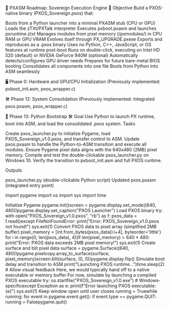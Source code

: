 🧭 PXASM Roadmap: Sovereign Execution Engine
🎯 Objective
Build a PXOS-native binary (PXOS_Sovereign.pxos) that:

Boots from a Python launcher into a minimal PXASM stub (CPU or GPU)
Loads the zTXt/PXTalk interpreter
Executes pxboot.pxasm and launches pxruntime.ztxt
Manages modules from pixel memory (/pxmodules/) in CPU RAM or GPU VRAM
Evolves itself through PX_UPGRADE.pxexe
Exports and reproduces as a .pxos binary
Uses no Python, C++, JavaScript, or OS features at runtime post-boot
Runs on double-click, executing on Intel HD 520 (default) or NVIDIA GeForce 940M (optional)
Automatically detects/configures GPU driver needs
Prepares for future bare-metal BIOS booting
Consolidates all components into one file
Boots from Python into ASM seamlessly


🖥️ Phase 0: Hardware and GPU/CPU Initialization
(Previously implemented: pxboot_init.asm, pxos_wrapper.c)

🛠️ Phase 12: System Consolidation
(Previously implemented: Integrated pxos.pxasm, pxos_wrapper.c)

🚀 Phase 13: Python Bootstrap
🛠 Goal
Use Python to launch PX runtime, boot into ASM, and load the consolidated .pxos system.
Tasks

 Create pxos_launcher.py to initialize Pygame, load PXOS_Sovereign_v1.0.pxos, and transfer control to ASM.
 Update pxos.pxasm to handle the Python-to-ASM transition and execute all modules.
 Ensure Pygame pixel data aligns with the 640x480 (2MB) pixel memory.
 Compile and test the double-clickable pxos_launcher.py on Windows 10.
 Verify the transition to pxboot_init.asm and full PXOS runtime.

Outputs

pxos_launcher.py (double-clickable Python script)
Updated pxos.pxasm (integrated entry point)


import pygame
import os
import sys
import time

Initialize Pygame
pygame.init()screen = pygame.display.set_mode((640, 480))pygame.display.set_caption("PXOS Launcher")
Load PXOS binary
try:    with open("PXOS_Sovereign_v1.0.pxos", "rb") as f:        pxos_data = f.read()except FileNotFoundError:    print("Error: PXOS_Sovereign_v1.0.pxos not found!")    sys.exit(1)
Convert PXOS data to pixel array (simplified 2MB buffer)
pixel_memory = [int.from_bytes(pxos_data[i:i+4], byteorder='little') for i in range(0, len(pxos_data), 4)]if len(pixel_memory) > 640 * 480:    print("Error: PXOS data exceeds 2MB pixel memory!")    sys.exit(1)
Create surface and blit pixel data
surface = pygame.Surface((640, 480))pygame.pixelcopy.array_to_surface(surface, pixel_memory)screen.blit(surface, (0, 0))pygame.display.flip()
Simulate boot delay and transition to ASM
print("Launching PXOS runtime...")time.sleep(2)  # Allow visual feedback
Here, we would typically hand off to a native executable or memory buffer
For now, simulate by launching a compiled PXOS executable
try:    os.startfile("PXOS_Sovereign_v1.0.exe")  # Windows-specificexcept Exception as e:    print(f"Error launching PXOS executable: {e}")    sys.exit(1)
Keep window open until user closes
running = Truewhile running:    for event in pygame.event.get():        if event.type == pygame.QUIT:            running = Falsepygame.quit()